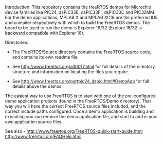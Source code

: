 Introduction: 
  This repository contains the freeRTOS demos for Microchip device families like PIC24, dsPIC33E, dsPIC33F , dsPIC33C and PIC32MM.
  For the demo applications, MPLAB X and MPLAB XC16 are the preferred IDE and compiler respectively with which to build the FreeRTOS demos. 
  The board to be used to run the demo is Explorer 16/32 (Explore 16/32 is backward compatible with Explorer 16).

Directories:

+ The FreeRTOS/Source directory contains the FreeRTOS source code, and contains
  its own readme file.

+ See http://www.freertos.org/a00017.html for full details of the directory 
  structure and information on locating the files you require.
  
+ See http://www.freertos.org/portpic24_dspic.html#DemoApp for full details above the demos.
  
The easiest way to use FreeRTOS is to start with one of the pre-configured demo 
application projects (found in the FreeRTOS/Demo directory).  That way you will
have the correct FreeRTOS source files included, and the correct include paths
configured.  Once a demo application is building and executing you can remove
the demo application file, and start to add in your own application source
files.

See also -
http://www.freertos.org/FreeRTOS-quick-start-guide.html
http://www.freertos.org/FAQHelp.html
